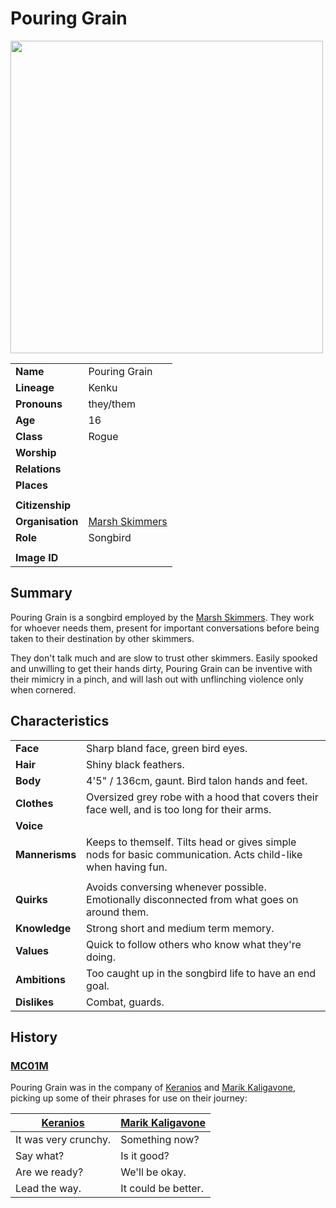 # Pouring Grain

<img src="https://raw.githubusercontent.com/jesskelsall/astarus-images/main/characters/portraits/imageid.png" height="500" />

|||
| --- | --- |
| **Name** | Pouring Grain | character.3
| **Lineage** | Kenku |
| **Pronouns** | they/them |
| **Age** | 16 |
| **Class** | Rogue |
| **Worship** | |
| **Relations** | |
| **Places** | |
|||
| **Citizenship** | |
| **Organisation** | [Marsh Skimmers](../organisations/criminals/marsh-skimmers.md) |
| **Role** | Songbird |
|||
| **Image ID** | |

## Summary

Pouring Grain is a songbird employed by the [Marsh Skimmers](../organisations/criminals/marsh-skimmers.md). They work for whoever needs them, present for important conversations before being taken to their destination by other skimmers.

They don't talk much and are slow to trust other skimmers. Easily spooked and unwilling to get their hands dirty, Pouring Grain can be inventive with their mimicry in a pinch, and will lash out with unflinching violence only when cornered.

## Characteristics

| | |
| --- | --- |
| **Face** | Sharp bland face, green bird eyes. | characteristics.2
| **Hair** | Shiny black feathers. |
| **Body** | 4'5" / 136cm, gaunt. Bird talon hands and feet. |
| **Clothes** | Oversized grey robe with a hood that covers their face well, and is too long for their arms. |
| **Voice** | |
| **Mannerisms** | Keeps to themself. Tilts head or gives simple nods for basic communication. Acts child-like when having fun. |
| | |
| **Quirks** | Avoids conversing whenever possible. Emotionally disconnected from what goes on around them. |
| **Knowledge** | Strong short and medium term memory. |
| **Values** | Quick to follow others who know what they're doing. |
| **Ambitions** | Too caught up in the songbird life to have an end goal. |
| **Dislikes** | Combat, guards. |

## History

### [MC01M](../sessions/MC01M.md)

Pouring Grain was in the company of [Keranios](keranios.md) and [Marik Kaligavone](marik-kaligavone.md), picking up some of their phrases for use on their journey:

| [Keranios](keranios.md) | [Marik Kaligavone](marik-kaligavone.md) |
| --- | --- |
| It was very crunchy. | Something now? |
| Say what? | Is it good? |
| Are we ready? | We'll be okay. |
| Lead the way. | It could be better. |
